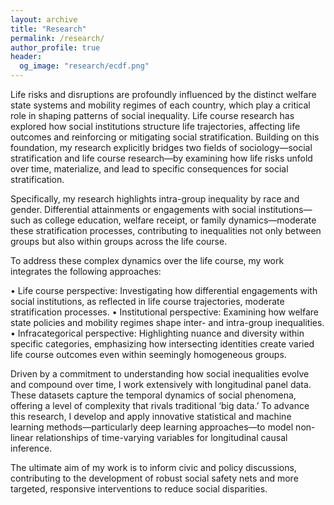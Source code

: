 ```yaml
---
layout: archive
title: "Research"
permalink: /research/
author_profile: true
header:
  og_image: "research/ecdf.png"
---
```


Life risks and disruptions are profoundly influenced by the distinct welfare state systems and mobility regimes of each country, which play a critical role in shaping patterns of social inequality. Life course research has explored how social institutions structure life trajectories, affecting life outcomes and reinforcing or mitigating social stratification. Building on this foundation, my research explicitly bridges two fields of sociology—social stratification and life course research—by examining how life risks unfold over time, materialize, and lead to specific consequences for social stratification. 

Specifically, my research highlights intra-group inequality by race and gender. Differential attainments or engagements with social institutions—such as college education, welfare receipt, or family dynamics—moderate these stratification processes, contributing to inequalities not only between groups but also within groups across the life course.

To address these complex dynamics over the life course, my work integrates the following approaches:

•	Life course perspective: Investigating how differential engagements with social institutions, as reflected in life course trajectories, moderate stratification processes.
•	Institutional perspective: Examining how welfare state policies and mobility regimes shape inter- and intra-group inequalities.
•	Infracategorical perspective: Highlighting nuance and diversity within specific categories, emphasizing how intersecting identities create varied life course outcomes even within seemingly homogeneous groups.

Driven by a commitment to understanding how social inequalities evolve and compound over time, I work extensively with longitudinal panel data. These datasets capture the temporal dynamics of social phenomena, offering a level of complexity that rivals traditional ‘big data.’ To advance this research, I develop and apply innovative statistical and machine learning methods—particularly deep learning approaches—to model non-linear relationships of time-varying variables for longitudinal causal inference.

The ultimate aim of my work is to inform civic and policy discussions, contributing to the development of robust social safety nets and more targeted, responsive interventions to reduce social disparities. 





